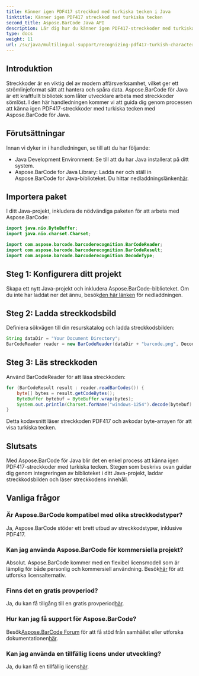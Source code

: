 ```yaml
---
title: Känner igen PDF417 streckkod med turkiska tecken i Java
linktitle: Känner igen PDF417 streckkod med turkiska tecken
second_title: Aspose.BarCode Java API
description: Lär dig hur du känner igen PDF417-streckkoder med turkiska tecken i Java med Aspose.BarCode. Enkel integration och kraftfulla avkodningsmöjligheter.
type: docs
weight: 11
url: /sv/java/multilingual-support/recognizing-pdf417-turkish-characters/
---
```


## Introduktion

Streckkoder är en viktig del av modern affärsverksamhet, vilket ger ett strömlinjeformat sätt att hantera och spåra data. Aspose.BarCode för Java är ett kraftfullt bibliotek som låter utvecklare arbeta med streckkoder sömlöst. I den här handledningen kommer vi att guida dig genom processen att känna igen PDF417-streckkoder med turkiska tecken med Aspose.BarCode för Java.

## Förutsättningar

Innan vi dyker in i handledningen, se till att du har följande:

- Java Development Environment: Se till att du har Java installerat på ditt system.
-  Aspose.BarCode for Java Library: Ladda ner och ställ in Aspose.BarCode for Java-biblioteket. Du hittar nedladdningslänken[här](https://releases.aspose.com/barcode/java/).

## Importera paket

I ditt Java-projekt, inkludera de nödvändiga paketen för att arbeta med Aspose.BarCode:

```java
import java.nio.ByteBuffer;
import java.nio.charset.Charset;

import com.aspose.barcode.barcoderecognition.BarCodeReader;
import com.aspose.barcode.barcoderecognition.BarCodeResult;
import com.aspose.barcode.barcoderecognition.DecodeType;
```

## Steg 1: Konfigurera ditt projekt

 Skapa ett nytt Java-projekt och inkludera Aspose.BarCode-biblioteket. Om du inte har laddat ner det ännu, besök[den här länken](https://releases.aspose.com/barcode/java/) för nedladdningen.

## Steg 2: Ladda streckkodsbild

Definiera sökvägen till din resurskatalog och ladda streckkodsbilden:

```java
String dataDir = "Your Document Directory";
BarCodeReader reader = new BarCodeReader(dataDir + "barcode.png", DecodeType.PDF_417);
```

## Steg 3: Läs streckkoden

Använd BarCodeReader för att läsa streckkoden:

```java
for (BarCodeResult result : reader.readBarCodes()) {
    byte[] bytes = result.getCodeBytes();
    ByteBuffer bytebuf = ByteBuffer.wrap(bytes);
    System.out.println(Charset.forName("windows-1254").decode(bytebuf).toString());
}
```

Detta kodavsnitt läser streckkoden PDF417 och avkodar byte-arrayen för att visa turkiska tecken.

## Slutsats

Med Aspose.BarCode för Java blir det en enkel process att känna igen PDF417-streckkoder med turkiska tecken. Stegen som beskrivs ovan guidar dig genom integreringen av biblioteket i ditt Java-projekt, laddar streckkodsbilden och läser streckkodens innehåll.

## Vanliga frågor

### Är Aspose.BarCode kompatibel med olika streckkodstyper?
Ja, Aspose.BarCode stöder ett brett utbud av streckkodstyper, inklusive PDF417.

### Kan jag använda Aspose.BarCode för kommersiella projekt?
 Absolut. Aspose.BarCode kommer med en flexibel licensmodell som är lämplig för både personlig och kommersiell användning. Besök[här](https://purchase.aspose.com/buy) för att utforska licensalternativ.

### Finns det en gratis provperiod?
 Ja, du kan få tillgång till en gratis provperiod[här](https://releases.aspose.com/).

### Hur kan jag få support för Aspose.BarCode?
 Besök[Aspose.BarCode Forum](https://forum.aspose.com/c/barcode/13) för att få stöd från samhället eller utforska dokumentationen[här](https://reference.aspose.com/barcode/java/).

### Kan jag använda en tillfällig licens under utveckling?
 Ja, du kan få en tillfällig licens[här](https://purchase.aspose.com/temporary-license/).
